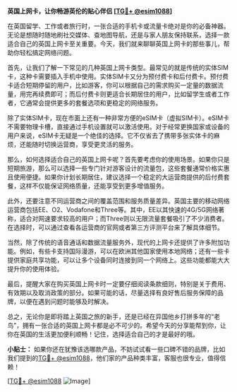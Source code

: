 **英国上网卡，让你畅游英伦的贴心伴侣 [[TG💪+ @esim1088](https://t.me/s/esim1088)]**

在英国留学、工作或者旅行时，一张合适的手机卡或流量卡绝对是你的必备神器。无论是想随时随地刷社交媒体、查地图导航，还是与家人朋友保持联系，选择一款适合自己的英国上网卡至关重要。今天，我们就来聊聊英国上网卡的那些事儿，帮助你轻松搞定网络问题。

首先，让我们了解一下常见的几种英国上网卡类型。最常见的就是传统的实体SIM卡，这种卡需要插入手机中使用。实体SIM卡又分为预付费卡和后付费卡。预付费卡适合短期停留的用户，比如游客，你可以根据自己的需求购买一定量的数据流量，用完再续费即可；而后付费卡则更适合长期居住的用户，比如留学生或者工作者，它通常会提供更多的套餐选项和更稳定的网络服务。

除了实体SIM卡，现在市面上还有一种非常方便的eSIM卡（虚拟SIM卡）。eSIM卡不需要物理卡槽，直接通过手机设置就可以激活使用。对于经常更换国家或设备的用户来说，eSIM卡无疑是一个绝佳的选择。它不仅省去了携带多张实体卡的麻烦，还能随时切换运营商，享受更灵活的服务。

那么，如何选择适合自己的英国上网卡呢？首先要考虑你的使用场景。如果你只是短期旅游，那么可以选择一些专门针对游客设计的流量包，这些套餐通常价格实惠且使用便捷。如果你计划长期居住，建议选择一个稳定的大运营商提供的后付费套餐，这样不仅能保证网络质量，还能享受到更多增值服务。

此外，还要注意不同运营商之间的覆盖范围和服务质量差异。英国主要的移动网络运营商包括EE、O2、Vodafone和Three等。其中，EE以其快速的4G/5G网络著称，适合对网速要求较高的用户；而Three则以无限流量套餐吸引了不少消费者。在选择时，可以通过查看各运营商的官网或者第三方评测平台来了解具体细节。

当然，除了传统的语音通话和数据流量服务外，现代的上网卡还提供了许多附加功能。例如，有些卡支持国际漫游，可以在欧洲其他国家使用本地网络；还有一些卡提供家庭共享功能，可以让多个设备同时连接到同一个网络上。这些功能都能大大提升你的使用体验。

最后，提醒大家在购买英国上网卡时一定要仔细阅读条款细则，特别是关于费用、有效期以及取消政策的部分。如果可能的话，尽量选择有良好售后服务保障的品牌，以便在遇到问题时能够及时解决。

总之，无论你是即将踏上英国之旅的新手，还是已经在异国他乡打拼多年的“老鸟”，拥有一张合适的英国上网卡都是必不可少的。希望今天的分享能帮到你，让你在英国的生活更加便利顺畅！记住，选择适合自己的才是最好的哦。

**小贴士：** 如果你还在犹豫该选哪款产品，不妨试试看一些口碑不错的品牌，比如我们提到的[TG💪+ @esim1088](https://t.me/s/esim1088)，他们家的产品种类丰富，客服也很专业，值得信赖！

[[TG💪+ @esim1088](https://t.me/s/esim1088) ![Image](https://i.postimg.cc/4NQfJmqS/Snipaste-2025-05-13-00-14-12.png)]